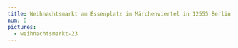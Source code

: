 ```yaml
---
title: Weihnachtsmarkt am Essenplatz im Märchenviertel in 12555 Berlin Köpenick am 9.12.2022 12-20 Uhr
num: 0
pictures:
  - weihnachtsmarkt-23
---
```



